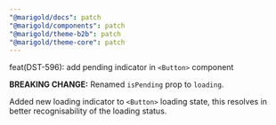 ```yaml
---
"@marigold/docs": patch
"@marigold/components": patch
"@marigold/theme-b2b": patch
"@marigold/theme-core": patch
---
```


feat(DST-596): add pending indicator in `<Button>` component

**BREAKING CHANGE:**
Renamed `isPending` prop to `loading`.
 
Added new loading indicator to `<Button>` loading state, this resolves in better recognisability of the loading status.

